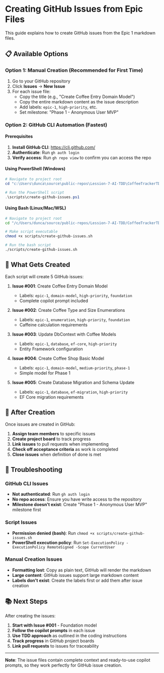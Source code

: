 # Creating GitHub Issues from Epic Files

This guide explains how to create GitHub issues from the Epic 1 markdown files.

## 📋 Available Options

### Option 1: Manual Creation (Recommended for First Time)
1. Go to your GitHub repository
2. Click **Issues** → **New Issue**
3. For each issue file:
   - Copy the title (e.g., "Create Coffee Entry Domain Model")
   - Copy the entire markdown content as the issue description
   - Add labels: `epic-1`, `high-priority`, etc.
   - Set milestone: "Phase 1 - Anonymous User MVP"

### Option 2: GitHub CLI Automation (Fastest)

#### Prerequisites
1. **Install GitHub CLI**: https://cli.github.com/
2. **Authenticate**: Run `gh auth login`
3. **Verify access**: Run `gh repo view` to confirm you can access the repo

#### Using PowerShell (Windows)
```powershell
# Navigate to project root
cd "c:\Users\dunca\source\public-repos\Lession-7-AI-TDD\CoffeeTrackerTDD"

# Run the PowerShell script
.\scripts\create-github-issues.ps1
```

#### Using Bash (Linux/Mac/WSL)
```bash
# Navigate to project root
cd "/c/Users/dunca/source/public-repos/Lession-7-AI-TDD/CoffeeTrackerTDD"

# Make script executable
chmod +x scripts/create-github-issues.sh

# Run the bash script
./scripts/create-github-issues.sh
```

## 📝 What Gets Created

Each script will create 5 GitHub issues:

1. **Issue #001**: Create Coffee Entry Domain Model
   - Labels: `epic-1`, `domain-model`, `high-priority`, `foundation`
   - Complete copilot prompt included

2. **Issue #002**: Create Coffee Type and Size Enumerations
   - Labels: `epic-1`, `enumeration`, `high-priority`, `foundation`
   - Caffeine calculation requirements

3. **Issue #003**: Update DbContext with Coffee Models
   - Labels: `epic-1`, `database`, `ef-core`, `high-priority`
   - Entity Framework configuration

4. **Issue #004**: Create Coffee Shop Basic Model
   - Labels: `epic-1`, `domain-model`, `medium-priority`, `phase-1`
   - Simple model for Phase 1

5. **Issue #005**: Create Database Migration and Schema Update
   - Labels: `epic-1`, `database`, `ef-migration`, `high-priority`
   - EF Core migration requirements

## 🎯 After Creation

Once issues are created in GitHub:

1. **Assign team members** to specific issues
2. **Create project board** to track progress
3. **Link issues** to pull requests when implementing
4. **Check off acceptance criteria** as work is completed
5. **Close issues** when definition of done is met

## 🔧 Troubleshooting

### GitHub CLI Issues
- **Not authenticated**: Run `gh auth login`
- **No repo access**: Ensure you have write access to the repository
- **Milestone doesn't exist**: Create "Phase 1 - Anonymous User MVP" milestone first

### Script Issues
- **Permission denied (bash)**: Run `chmod +x scripts/create-github-issues.sh`
- **PowerShell execution policy**: Run `Set-ExecutionPolicy -ExecutionPolicy RemoteSigned -Scope CurrentUser`

### Manual Creation Issues
- **Formatting lost**: Copy as plain text, GitHub will render the markdown
- **Large content**: GitHub issues support large markdown content
- **Labels don't exist**: Create the labels first or add them after issue creation

## 📚 Next Steps

After creating the issues:

1. **Start with Issue #001** - Foundation model
2. **Follow the copilot prompts** in each issue
3. **Use TDD approach** as outlined in the coding instructions
4. **Track progress** in GitHub project boards
5. **Link pull requests** to issues for traceability

---

**Note**: The issue files contain complete context and ready-to-use copilot prompts, so they work perfectly for GitHub issue creation.
